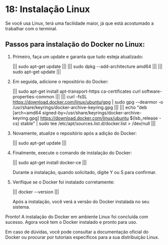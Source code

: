 # 18: Instalação Linux

Se você usa Linux, terá uma facilidade maior, já que está acostumado a trabalhar com o terminal.

## Passos para instalação do Docker no Linux:

1. Primeiro, faça um update e garanta que tudo esteja atualizado:

   ||| sudo apt-get update |||
   ||| sudo dpkg --add-architecture amd64 |||
   ||| sudo apt-get update |||

2. Em seguida, adicione o repositório do Docker:

   ||| sudo apt-get install apt-transport-https ca-certificates curl software-properties-common |||
   ||| curl -fsSL https://download.docker.com/linux/ubuntu/gpg | sudo gpg --dearmor -o /usr/share/keyrings/docker-archive-keyring.gpg |||
   ||| echo "deb [arch=amd64 signed-by=/usr/share/keyrings/docker-archive-keyring.gpg] https://download.docker.com/linux/ubuntu $(lsb_release -cs) stable" | sudo tee /etc/apt/sources.list.d/docker.list > /dev/null |||

3. Novamente, atualize o repositório após a adição do Docker:

   ||| sudo apt-get update |||

4. Finalmente, execute o comando de instalação do Docker:

   ||| sudo apt-get install docker-ce |||

   Durante a instalação, quando solicitado, digite Y ou S para confirmar.

5. Verifique se o Docker foi instalado corretamente:

   ||| docker --version |||

   Após a instalação, você verá a versão do Docker instalada no seu sistema.

Pronto! A instalação do Docker em ambiente Linux foi concluída com sucesso. Agora você tem o Docker instalado e pronto para uso.

Em caso de dúvidas, você pode consultar a documentação oficial do Docker ou procurar por tutoriais específicos para a sua distribuição Linux.

